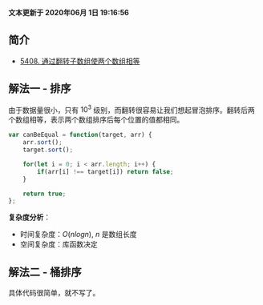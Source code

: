 **文本更新于 2020年06月 1日 19:16:56**
## 简介
- [5408. 通过翻转子数组使两个数组相等](https://leetcode-cn.com/problems/make-two-arrays-equal-by-reversing-sub-arrays/)

## 解法一 - 排序
由于数据量很小，只有 $10^3$ 级别，而翻转很容易让我们想起冒泡排序。翻转后两个数组相等，表示两个数组排序后每个位置的值都相同。

```javascript
var canBeEqual = function(target, arr) {
    arr.sort();
    target.sort();

    for(let i = 0; i < arr.length; i++) {
        if(arr[i] !== target[i]) return false;
    }

    return true;
};
```
**复杂度分析**：
- 时间复杂度：$O(nlogn)$, $n$ 是数组长度
- 空间复杂度：库函数决定

## 解法二 - 桶排序
具体代码很简单，就不写了。

